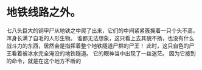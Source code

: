 # 地铁线路之外。
七八头巨大的铜甲尸从地铁之中爬了出来，它们的中间紧紧簇拥着一只个头不高，浑身长满了自毛的人形生物。
谁都无法想象，这只看上去其貌不扬，也没有什么战斗力的东西，居然会是指挥着整个地铁隧道尸群的尸王！
此时，这只自色的尸王看着被冰水完全淹没的地铁隧道。
它的眼神当中出现了一丝迷茫。
因为它接到的命令，就是在这个地方不断的

